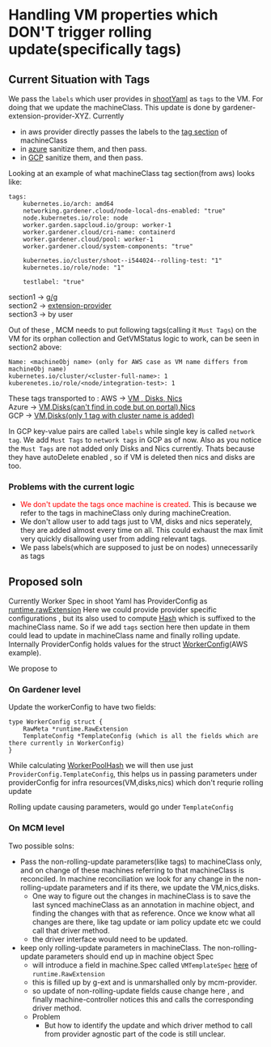 # Handling VM properties which DON'T trigger rolling update(specifically tags)

## Current Situation with Tags

We pass the `labels` which user provides in [shootYaml](https://github.com/gardener/gardener/blob/fb29d38e6615ed17d409a8271a285254d9dd00ad/example/90-shoot.yaml#L61-L62) as `tags` to the VM.
For doing that we update the machineClass. This update is done by gardener-extension-provider-XYZ.
Currently 
- in aws provider directly passes the labels to the [tag section](https://github.com/gardener/gardener-extension-provider-aws/blob/0a740eeca301320275d77d1c48d3c32d4ebcd7dd/pkg/controller/worker/machines.go#L158-L164) of machineClass
- in [azure](https://github.com/gardener/gardener-extension-provider-azure/blob/b6424f0122e174863e783555aa0ad68700edd87b/pkg/controller/worker/machines.go#L371-L373) sanitize them, and then pass. 
- in [GCP](https://github.com/gardener/gardener-extension-provider-gcp/blob/eb851f716e45336b486f3aaf46268859de2adecb/pkg/controller/worker/machines.go#L312-L315) sanitize them, and then pass.

Looking at an example of what machineClass tag section(from aws) looks like:
```
tags:
    kubernetes.io/arch: amd64
    networking.gardener.cloud/node-local-dns-enabled: "true"
    node.kubernetes.io/role: node
    worker.garden.sapcloud.io/group: worker-1
    worker.gardener.cloud/cri-name: containerd
    worker.gardener.cloud/pool: worker-1
    worker.gardener.cloud/system-components: "true"
    
    kubernetes.io/cluster/shoot--i544024--rolling-test: "1"
    kubernetes.io/role/node: "1"     
                              
    testlabel: "true"                                          
```

section1 -> [g/g](https://github.com/gardener/gardener/blob/c11c86ae07d8ea784f5c41362cd41800f06bb3ed/pkg/operation/botanist/component/extensions/worker/worker.go#L171-L197)</br>
section2 -> [extension-provider](https://github.com/gardener/gardener-extension-provider-aws/blob/0a740eeca301320275d77d1c48d3c32d4ebcd7dd/pkg/controller/worker/machines.go#L160-L161)</br>
section3 -> by user

Out of these , MCM needs to put following tags(calling it `Must Tags`) on the VM for its orphan collection and GetVMStatus logic to work, can be seen in section2 above:
```
Name: <machineObj name> (only for AWS case as VM name differs from machineObj name)
kubernetes.io/cluster/<cluster-full-name>: 1
kuberenetes.io/role/<node/integration-test>: 1
```


These tags transported to :
AWS     -> [VM , Disks, Nics](https://github.com/gardener/machine-controller-manager-provider-aws/blob/0e4162b4bb50d555c831a294af89b5d1c62f8749/pkg/aws/core.go#L115-L128)</br>
Azure   -> [VM,Disks(can't find in code but on portal),Nics](https://github.com/gardener/machine-controller-manager-provider-azure/blob/6488dfe8ed7efb46308aca22055421f3a4026c79/pkg/azure/utils.go#L116)</br>
GCP     -> [VM](https://github.com/gardener/machine-controller-manager-provider-gcp/blob/a82afc613e26e8088244b431b1d89fa9a65e99f3/pkg/gcp/machine_controller_util.go#L70),[Disks(only 1 tag with cluster name is added)](https://github.com/gardener/gardener-extension-provider-gcp/blob/12c157a2a2af040fd9d5cdf5260548f30b2c518c/pkg/controller/worker/machines.go#L292-L294)</br>

In GCP key-value pairs are called `labels` while single key is called `network tag`. We add `Must Tags` to `network tags` in GCP as of now.
Also as you notice the `Must Tags` are not added only Disks and Nics currently. Thats because they have autoDelete enabled , so if VM is deleted then nics and disks are too.

### Problems with the current logic
- <span style="color:red">We don't update the tags once machine is created</span>.
This is because we refer to the tags in machineClass only during machineCreation.
- We don't allow user to add tags just to VM, disks and nics seperately, they are added almost every time on all. This could exhaust the max limit very quickly disallowing user from adding relevant tags.
- We pass labels(which are supposed to just be on nodes) unnecessarily as tags 


## Proposed soln

Currently Worker Spec in shoot Yaml has ProviderConfig as [runtime.rawExtension](https://github.com/gardener/gardener/blob/9a02394eccf2c50e3f1ae23188c219fead5a1402/pkg/apis/core/v1beta1/types_shoot.go#L1298)
Here we could provide provider specific configurations , but its also used to compute [Hash]() which is suffixed to the machineClass name. So if we add `tags` section here then update in them could lead to update in machineClass name and finally rolling update.
Internally ProviderConfig holds values for the struct [WorkerConfig]()(AWS example). 

We propose to 

### On Gardener level 
Update the workerConfig to have two fields:

```golang
type WorkerConfig struct {
	RawMeta *runtime.RawExtension
	TemplateConfig *TemplateConfig (which is all the fields which are there currently in WorkerConfig)
}
```

While calculating [WorkerPoolHash](https://github.com/gardener/gardener/blob/d9376c117efb8f31334131cf1d995d99fc2f51d4/extensions/pkg/controller/worker/machines.go#L146-L148)
we will then use just `ProviderConfig.TemplateConfig`, this helps us in passing parameters under providerConfig for infra resources(VM,disks,nics) which don't requrie rolling update

Rolling update causing parameters, would go under `TemplateConfig`

### On MCM level

Two possible solns:
- Pass the non-rolling-update parameters(like tags) to machineClass only, and on change of these machines referring to that machineClass
is reconciled. In machine reconciliation we look for any change in the non-rolling-update parameters and if its there, we update the VM,nics,disks.
   - One way to figure out the changes in machineClass is to save the last synced machineClass as an annotation in machine object, and finding the changes 
      with that as reference. Once we know what all changes are there, like tag update or iam policy update etc we could call that driver method.
   - the driver interface would need to be updated.
- keep only rolling-update parameters in machineClass. The non-rolling-update parameters should end up in machine object Spec
   - will introduce a field in machine.Spec called `VMTemplateSpec` [here](https://github.com/gardener/machine-controller-manager/blob/d98eddffa3ef7a00ff6aaa753366c59bae881608/pkg/apis/machine/v1alpha1/machine_types.go#L69) of `runtime.RawExtension`
   - this is filled up by g-ext and is unmarshalled only by mcm-provider.
   - so update of non-rolling-update fields cause change here , and finally machine-controller notices this and calls the corresponding driver method.
   - Problem
      - But how to identify the update and which driver method to call from provider agnostic part of the code is still unclear.